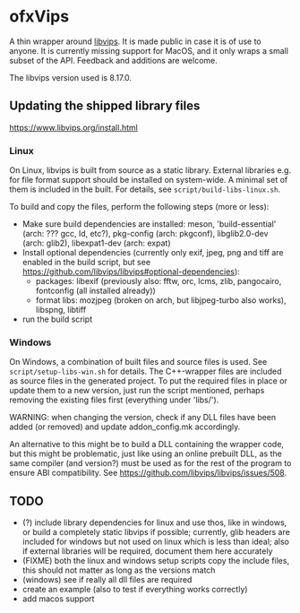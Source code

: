 # ofxVips

A thin wrapper around [libvips](https://github.com/libvips/libvips). It is made
public in case it is of use to anyone. It is currently missing support for
MacOS, and it only wraps a small subset of the API.
Feedback and additions are welcome.

The libvips version used is 8.17.0.


## Updating the shipped library files

https://www.libvips.org/install.html

### Linux

On Linux, libvips is built from source as a static library. External libraries
e.g. for file format support should be installed on system-wide. A minimal set
of them is included in the built. For details, see `script/build-libs-linux.sh`.

To build and copy the files, perform the following steps (more or less):

- Make sure build dependencies are installed: meson, 'build-essential'
  (arch: ??? gcc, ld, etc?), pkg-config (arch: pkgconf), libglib2.0-dev
  (arch: glib2), libexpat1-dev (arch: expat)
- Install optional dependencies (currently only exif, jpeg, png and tiff are
  enabled in the build script, but see https://github.com/libvips/libvips#optional-dependencies):
  * packages: libexif (previously also: fftw, orc, lcms, zlib, pangocairo, fontconfig (all installed already))
  * format libs: mozjpeg (broken on arch, but libjpeg-turbo also works), libspng, libtiff
- run the build script

### Windows

On Windows, a combination of built files and source files is used. See
`script/setup-libs-win.sh` for details. The C++-wrapper files are included as
source files in the generated project. To put the required files in place or
update them to a new version, just run the script mentioned, perhaps removing
the existing files first (everything under 'libs/').

WARNING: when changing the version, check if any DLL files have been added (or
removed) and update addon_config.mk accordingly.

An alternative to this might be to build a DLL containing the wrapper code, but
this might be problematic, just like using an online prebuilt DLL, as the same
compiler (and version?) must be used as for the rest of the program to ensure
ABI compatibility. See https://github.com/libvips/libvips/issues/508.


## TODO

- (?) include library dependencies for linux and use thos, like in windows, or
  build a completely static libvips if possible; currently, glib headers are
  included for windows but not used on linux which is less than ideal; also if
  external libraries will be required, document them here accurately
- (FIXME) both the linux and windows setup scripts copy the include files, this
  should not matter as long as the versions match
- (windows) see if really all dll files are required
- create an example (also to test if everything works correctly)
- add macos support
